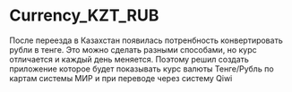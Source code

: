 # Currency_KZT_RUB

После переезда в Казахстан появилась потренбность конвертировать рубли в тенге. 
Это можно сделать разными способами, но курс отличается и каждый день меняется.
Поэтому решил создать приложение которое будет показывать курс валюты Тенге/Рубль по картам системы МИР и при переводе через систему Qiwi

